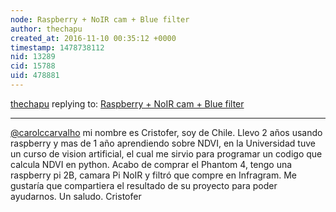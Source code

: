```yaml
---
node: Raspberry + NoIR cam + Blue filter
author: thechapu
created_at: 2016-11-10 00:35:12 +0000
timestamp: 1478738112
nid: 13289
cid: 15788
uid: 478881
---
```




[thechapu](../profile/thechapu) replying to: [Raspberry + NoIR cam + Blue filter](../notes/carolccarvalho/07-15-2016/raspberry-noir-cam-blue-filter)

----
[@carolccarvalho](/profile/carolccarvalho) mi nombre es Cristofer, soy de Chile.
Llevo 2 años usando raspberry y mas de 1 año aprendiendo sobre NDVI, en la Universidad tuve un curso de vision artificial, el cual me sirvio para programar un codigo que calcula NDVI en python.
Acabo de comprar el Phantom 4, tengo una raspberry pi 2B, camara Pi NoIR y filtró que compre en Infragram.
Me gustaría que compartiera el resultado de su proyecto para poder ayudarnos.
Un saludo.
Cristofer